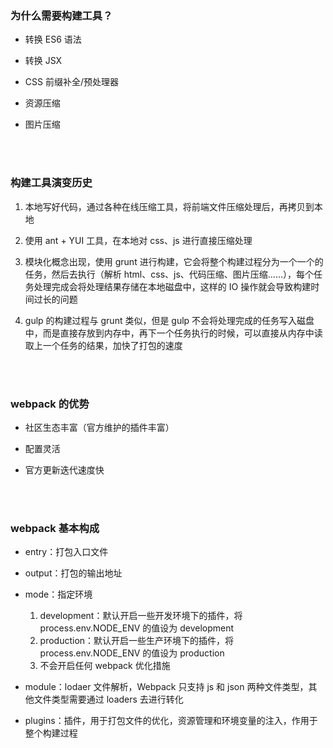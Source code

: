 ### 为什么需要构建工具？

-   转换 ES6 语法

-   转换 JSX

-   CSS 前缀补全/预处理器

-   资源压缩

-   图片压缩

</br>
</br>

### 构建工具演变历史

1. 本地写好代码，通过各种在线压缩工具，将前端文件压缩处理后，再拷贝到本地

2. 使用 ant + YUI 工具，在本地对 css、js 进行直接压缩处理

3. 模块化概念出现，使用 grunt 进行构建，它会将整个构建过程分为一个一个的任务，然后去执行（解析 html、css、js、代码压缩、图片压缩……），每个任务处理完成会将处理结果存储在本地磁盘中，这样的 IO 操作就会导致构建时间过长的问题

4. gulp 的构建过程与 grunt 类似，但是 gulp 不会将处理完成的任务写入磁盘中，而是直接存放到内存中，再下一个任务执行的时候，可以直接从内存中读取上一个任务的结果，加快了打包的速度

</br>
</br>

### webpack 的优势

-   社区生态丰富（官方维护的插件丰富）

-   配置灵活

-   官方更新迭代速度快

</br>
</br>

### webpack 基本构成

-   entry：打包入口文件

-   output：打包的输出地址

-   mode：指定环境

    1. development：默认开启一些开发环境下的插件，将 process.env.NODE_ENV 的值设为 development
    2. production：默认开启一些生产环境下的插件，将 process.env.NODE_ENV 的值设为 production
    3. 不会开启任何 webpack 优化措施

-   module：lodaer 文件解析，Webpack 只支持 js 和 json 两种文件类型，其他文件类型需要通过 loaders 去进行转化

-   plugins：插件，用于打包文件的优化，资源管理和环境变量的注入，作用于整个构建过程

</br>
</br>
